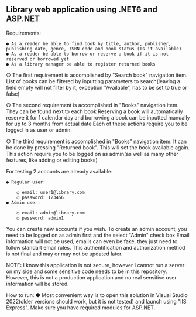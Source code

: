 ﻿## Library web application using .NET6 and ASP.NET

Requirements:

	● As a reader be able to find book by title, author, publisher, publishing date, genre, ISBN code and book status (Is it available)
	● As a reader be able to borrow or reserve a book if it is not reserved or borrowed yet
	● As a library manager be able to register returned books

○ The first requirement is accomplished by "Search book" navigation item.
List of books can be filtered by inputting parameters to search(leaving a field empty will not filter by it, exception "Available", has to be set to true or false)

○ The second requirement is accomplished in "Books" navigation item. They can be found next to each book
Reserving a book will automatically reserve it for 1 calendar day and borrowing a book can be inputted manually for up to 3 months from actual date
Each of these actions require you to be logged in as user or admin.

○ The third requirement is accomplished in "Books" navigation item. It can be done by pressing "Returned book".
This will set the book available again. This action require you to be logged on as admin(as well as many other features, like adding or editing books)

For testing 2 accounts are already available:

	● Regular user:
	
		○ email: user1@library.com
		○ password: 123456
	● Admin user:
	
		○ email: admin@library.com
		○ password: admin1

You can create new accounts if you wish. To create an admin account, you need to be logged on as admin first and the select "Admin" check box
Email information will not be used, emails can even be fake, they just need to follow standart email rules.
This authentification and authorization method is not final and may or may not be updated later.

NOTE: I know this application is not secure, however I cannot run a server on my side and some sensitive code needs to be in this repository.
However, this is not a production application and no real sensitive user information will be stored.

How to run:
	● Most convenient way is to open this solution in Visual Studio 2022(older versions should work, but it is not tested)
	and launch using "IIS Express". Make sure you have required modules for ASP.NET.
